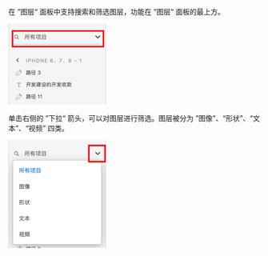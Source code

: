 在 ”图层“ 面板中支持搜索和筛选图层，功能在 ”图层“ 面板的最上方。

![05](./images/05.png)

单击右侧的 ”下拉“ 箭头，可以对图层进行筛选。图层被分为 ”图像”、“形状”、“文本”、“视频” 四类。

![06](./images/06.png)

